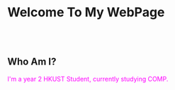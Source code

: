 <body>
<h1>Welcome To My WebPage</h1>
<br>
<br>
<h2>Who Am I?</h2>
<font color="FF00FF">I'm a year 2 HKUST Student, currently studying COMP.</font>


  
</body>
